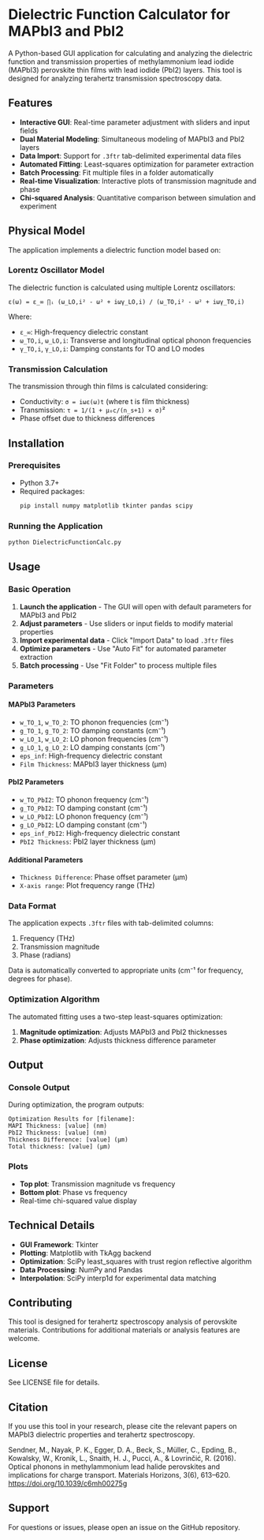 # Dielectric Function Calculator for MAPbI3 and PbI2

A Python-based GUI application for calculating and analyzing the dielectric function and transmission properties of methylammonium lead iodide (MAPbI3) perovskite thin films with lead iodide (PbI2) layers. This tool is designed for analyzing terahertz transmission spectroscopy data.

## Features

- **Interactive GUI**: Real-time parameter adjustment with sliders and input fields
- **Dual Material Modeling**: Simultaneous modeling of MAPbI3 and PbI2 layers
- **Data Import**: Support for `.3ftr` tab-delimited experimental data files
- **Automated Fitting**: Least-squares optimization for parameter extraction
- **Batch Processing**: Fit multiple files in a folder automatically
- **Real-time Visualization**: Interactive plots of transmission magnitude and phase
- **Chi-squared Analysis**: Quantitative comparison between simulation and experiment

## Physical Model

The application implements a dielectric function model based on:

### Lorentz Oscillator Model

The dielectric function is calculated using multiple Lorentz oscillators:

```
ε(ω) = ε_∞ ∏ᵢ (ω_LO,i² - ω² + iωγ_LO,i) / (ω_TO,i² - ω² + iωγ_TO,i)
```

Where:

- `ε_∞`: High-frequency dielectric constant
- `ω_TO,i`, `ω_LO,i`: Transverse and longitudinal optical phonon frequencies
- `γ_TO,i`, `γ_LO,i`: Damping constants for TO and LO modes

### Transmission Calculation

The transmission through thin films is calculated considering:

- Conductivity: `σ = iωε(ω)t` (where t is film thickness)
- Transmission: `τ = 1/(1 + μ₀c/(n_s+1) × σ)`²
- Phase offset due to thickness differences

## Installation

### Prerequisites

- Python 3.7+
- Required packages:
  ```bash
  pip install numpy matplotlib tkinter pandas scipy
  ```

### Running the Application

```bash
python DielectricFunctionCalc.py
```

## Usage

### Basic Operation

1. **Launch the application** - The GUI will open with default parameters for MAPbI3 and PbI2
2. **Adjust parameters** - Use sliders or input fields to modify material properties
3. **Import experimental data** - Click "Import Data" to load `.3ftr` files
4. **Optimize parameters** - Use "Auto Fit" for automated parameter extraction
5. **Batch processing** - Use "Fit Folder" to process multiple files

### Parameters

#### MAPbI3 Parameters

- `w_TO_1`, `w_TO_2`: TO phonon frequencies (cm⁻¹)
- `g_TO_1`, `g_TO_2`: TO damping constants (cm⁻¹)
- `w_LO_1`, `w_LO_2`: LO phonon frequencies (cm⁻¹)
- `g_LO_1`, `g_LO_2`: LO damping constants (cm⁻¹)
- `eps_inf`: High-frequency dielectric constant
- `Film Thickness`: MAPbI3 layer thickness (μm)

#### PbI2 Parameters

- `w_TO_PbI2`: TO phonon frequency (cm⁻¹)
- `g_TO_PbI2`: TO damping constant (cm⁻¹)
- `w_LO_PbI2`: LO phonon frequency (cm⁻¹)
- `g_LO_PbI2`: LO damping constant (cm⁻¹)
- `eps_inf_PbI2`: High-frequency dielectric constant
- `PbI2 Thickness`: PbI2 layer thickness (μm)

#### Additional Parameters

- `Thickness Difference`: Phase offset parameter (μm)
- `X-axis range`: Plot frequency range (THz)

### Data Format

The application expects `.3ftr` files with tab-delimited columns:

1. Frequency (THz)
2. Transmission magnitude
3. Phase (radians)

Data is automatically converted to appropriate units (cm⁻¹ for frequency, degrees for phase).

### Optimization Algorithm

The automated fitting uses a two-step least-squares optimization:

1. **Magnitude optimization**: Adjusts MAPbI3 and PbI2 thicknesses
2. **Phase optimization**: Adjusts thickness difference parameter

## Output

### Console Output

During optimization, the program outputs:

```
Optimization Results for [filename]:
MAPI Thickness: [value] (nm)
PbI2 Thickness: [value] (nm)
Thickness Difference: [value] (μm)
Total thickness: [value] (μm)
```

### Plots

- **Top plot**: Transmission magnitude vs frequency
- **Bottom plot**: Phase vs frequency
- Real-time chi-squared value display


## Technical Details

- **GUI Framework**: Tkinter
- **Plotting**: Matplotlib with TkAgg backend
- **Optimization**: SciPy least_squares with trust region reflective algorithm
- **Data Processing**: NumPy and Pandas
- **Interpolation**: SciPy interp1d for experimental data matching

## Contributing

This tool is designed for terahertz spectroscopy analysis of perovskite materials. Contributions for additional materials or analysis features are welcome.

## License

See LICENSE file for details.

## Citation

If you use this tool in your research, please cite the relevant papers on MAPbI3 dielectric properties and terahertz spectroscopy.

Sendner, M., Nayak, P. K., Egger, D. A., Beck, S., Müller, C., Epding, B., Kowalsky, W.,
Kronik, L., Snaith, H. J., Pucci, A., & Lovrinčić, R. (2016). Optical phonons in
methylammonium lead halide perovskites and implications for charge transport. Materials
Horizons, 3(6), 613–620. https://doi.org/10.1039/c6mh00275g

## Support

For questions or issues, please open an issue on the GitHub repository.
